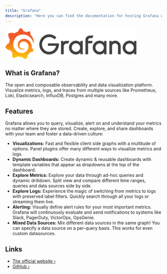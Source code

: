 ```yaml
---
title: "Grafana"
description: "Here you can find the documentation for hosting Grafana with Coolify."
---
```



![Grafana](https://github.com/grafana/grafana/raw/main/docs/logo-horizontal.png#gh-light-mode-only)

## What is Grafana?

The open and composable observability and data visualization platform. Visualize metrics, logs, and traces from multiple sources like Prometheus, Loki, Elasticsearch, InfluxDB, Postgres and many more.

## Features

Grafana allows you to query, visualize, alert on and understand your metrics no matter where they are stored. Create, explore, and share dashboards with your team and foster a data-driven culture:

- **Visualizations:** Fast and flexible client side graphs with a multitude of options. Panel plugins offer many different ways to visualize metrics and logs.
- **Dynamic Dashboards:** Create dynamic & reusable dashboards with template variables that appear as dropdowns at the top of the dashboard.
- **Explore Metrics:** Explore your data through ad-hoc queries and dynamic drilldown. Split view and compare different time ranges, queries and data sources side by side.
- **Explore Logs:** Experience the magic of switching from metrics to logs with preserved label filters. Quickly search through all your logs or streaming them live.
- **Alerting:** Visually define alert rules for your most important metrics. Grafana will continuously evaluate and send notifications to systems like Slack, PagerDuty, VictorOps, OpsGenie.
- **Mixed Data Sources:** Mix different data sources in the same graph! You can specify a data source on a per-query basis. This works for even custom datasources.

## Links

- [The official website ›](https://grafana.com/)
- [GitHub ›](https://github.com/grafana/grafana)
